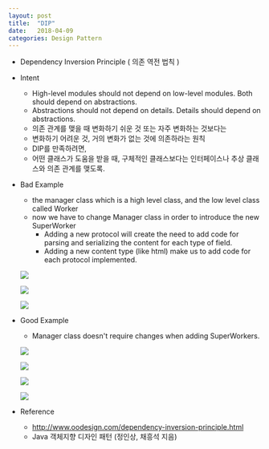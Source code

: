 ```yaml
---
layout: post
title:  "DIP"
date:   2018-04-09
categories: Design Pattern
---
```


- Dependency Inversion Principle ( 의존 역전 법칙 )


- Intent

  - High-level modules should not depend on low-level modules. Both should depend on abstractions.
  - Abstractions should not depend on details. Details should depend on abstractions.
  - 의존 관계를 맺을 때 변화하기 쉬운 것 또는 자주 변화하는 것보다는 
  - 변화하기 어려운 것, 거의 변화가 없는 것에 의존하라는 원칙
  - DIP를 만족하려면,
  - 어떤 클래스가 도움을 받을 때, 구체적인 클래스보다는 인터페이스나 추상 클래스와 의존 관계를 맺도록.

- Bad Example

  - the manager class which is a high level class, and the low level class called Worker
  - now we have to change Manager class in order to introduce the new SuperWorker
    - Adding a new protocol will create the need to add code for parsing and serializing the content for each type of field.
    - Adding a new content type (like html) make us to add code for each protocol implemented.

  ![](/image/dip011.png)

  ![](/image/dip022.png)

  ![](/image/dip033.png)

- Good Example

  - Manager class doesn't require changes when adding SuperWorkers.

  ![](/image/dip044.png)

  ![](/image/dip055.png)

  ![](/image/dip066.png)

  ![](/image/dip077.png)


- Reference
  - <http://www.oodesign.com/dependency-inversion-principle.html>
  - Java 객체지향 디자인 패턴 (정인상, 채흥석 지음)





